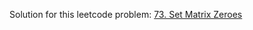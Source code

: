 Solution for this leetcode problem: [73. Set Matrix Zeroes](https://leetcode.com/problems/set-matrix-zeroes)
